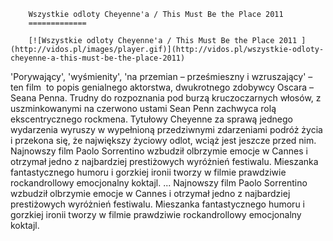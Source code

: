 
        Wszystkie odloty Cheyenne'a / This Must Be the Place 2011 
        =============
        
        [![Wszystkie odloty Cheyenne'a / This Must Be the Place 2011 ](http://vidos.pl/images/player.gif)](http://vidos.pl/wszystkie-odloty-cheyenne-a-this-must-be-the-place-2011)
        
        
 'Porywający', 'wyśmienity', 'na przemian – prześmieszny i wzruszający' – ten film  to popis genialnego aktorstwa, dwukrotnego zdobywcy Oscara – Seana Penna. Trudny do rozpoznania pod burzą kruczoczarnych włosów, z uszminkowanymi na czerwono ustami Sean Penn zachwyca rolą ekscentrycznego rockmena. Tytułowy Cheyenne za sprawą jednego wydarzenia wyruszy w wypełnioną przedziwnymi zdarzeniami podróż życia i przekona się, że największy życiowy odlot, wciąż jest jeszcze przed nim. Najnowszy film Paolo Sorrentino wzbudził olbrzymie emocje w Cannes i otrzymał jedno z najbardziej prestiżowych wyróżnień festiwalu. Mieszanka fantastycznego humoru i gorzkiej ironii tworzy w filmie prawdziwie rockandrollowy emocjonalny koktajl.   ... Najnowszy film Paolo Sorrentino wzbudził olbrzymie emocje w Cannes i otrzymał jedno z najbardziej prestiżowych wyróżnień festiwalu. Mieszanka fantastycznego humoru i gorzkiej ironii tworzy w filmie prawdziwie rockandrollowy emocjonalny koktajl.
    
